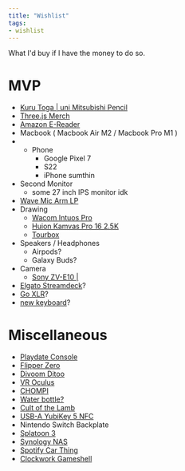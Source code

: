 ```yaml
---
title: "Wishlist"
tags:
- wishlist
---
```


What I'd buy if I have the money to do so.

# MVP
- [Kuru Toga | uni Mitsubishi Pencil](https://www.uni-ball.co.th/en/product/kuru-toga/)
- [Three.js Merch](https://threejs-store.creator-spring.com/)
- [Amazon E-Reader](https://www.amazon.com/Amazon-Kindle-Ereader-Family/b?ie=UTF8&node=6669702011)
-  Macbook ( Macbook Air M2 / Macbook Pro M1 )
- - Phone
	- Google Pixel 7
	- S22
	- iPhone sumthin
- Second Monitor
	- some 27 inch IPS monitor idk
- [Wave Mic Arm LP](https://www.elgato.com/en/wave-mic-arm-lp)
- Drawing
	- [Wacom Intuos Pro](https://www.wacom.com/th-th/products/wacom-intuos-pro)
	- [Huion Kamvas Pro 16 2.5K](https://www.huion.com/pen_display/KamvasPro/kamvas-pro-16-2k.html)
	- [Tourbox](https://www.tourboxtech.com)
- Speakers / Headphones
	- Airpods?
	- Galaxy Buds?
- Camera
	- [Sony ZV-E10 |](https://www.sony.co.th/th/electronics/interchangeable-lens-cameras/zv-e10)
- [Elgato Streamdeck](https://www.elgato.com/en)?
- [Go XLR](https://www.tc-helicon.com/product.html?modelCode=P0CQK)?
-  [new keyboard](keyboard.md)?
 
# Miscellaneous
- [Playdate Console](https://play.date)
- [Flipper Zero](https://flipperzero.one)
- [Divoom Ditoo](https://divoom.com/products/divoom-ditooplus)
-  [VR Oculus](https://store.facebook.com/quest/)
- [CHOMPI](https://chompiclub.com/)
- [Water bottle?](https://www.kleankanteen.com)
- [Cult of the Lamb](https://www.cultofthelamb.com/)
- [USB-A YubiKey 5 NFC](https://www.yubico.com/th/product/yubikey-5-nfc/)
- Nintendo Switch Backplate
- [Splatoon 3](https://www.nintendo.com/store/products/splatoon-3-switch/)
- [Synology NAS](https://www.synology.com/en-global)
- [Spotify Car Thing](https://carthing.spotify.com/)
-  [Clockwork Gameshell](https://www.clockworkpi.com/gameshell)
